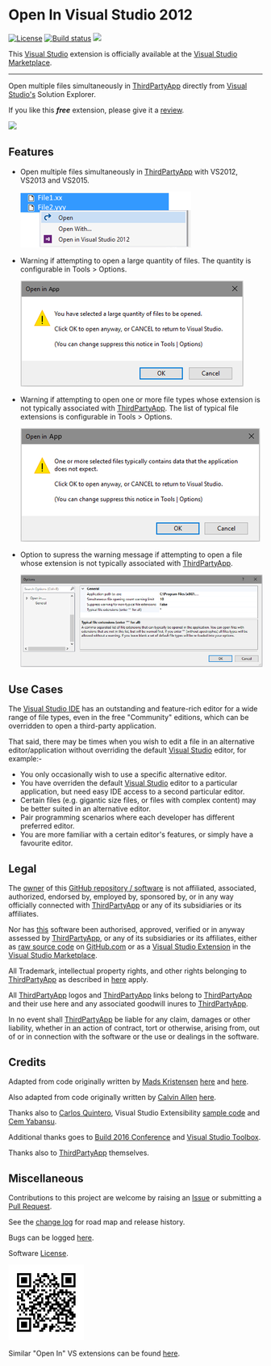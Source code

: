 [ThirdPartyAppHomePage]: https://www.visualstudio.com/vs/
<!-- Logo source = https://msdnshared.blob.core.windows.net/media/2015/05/8814.VisualStudioClean1.png -->
[VersionNumberBadgeURL]: https://vsmarketplacebadge.apphb.com/version/GregTrevellick.OpenInVisualStudio2012.svg
[VSMarketplaceUrl]: https://marketplace.visualstudio.com/items?itemName=GregTrevellick.OpeninVisualStudio2012
[VSMarketplaceReviewsUrl]: https://marketplace.visualstudio.com/items?itemName=GregTrevellick.OpeninVisualStudio2012#review-details
                           
# Open In Visual Studio 2012


[![License](https://img.shields.io/github/license/gittools/gitlink.svg)](/LICENSE.txt)
[![Build status][AppVeyorProjectBuildStatusBadgeSvg]][AppVeyorProjectUrl]
[![][VersionNumberBadgeURL]][VSMarketplaceUrl]

This [Visual Studio][VisualStudioURL] extension is officially available at the [Visual Studio Marketplace][VSMarketplaceUrl].

---------------------------------------

<!--COPY START FOR VS GALLERY-->

Open multiple files simultaneously in [ThirdPartyApp][ThirdPartyAppHomePage] directly from [Visual Studio's][VisualStudioURL] Solution Explorer.

If you like this ***free*** extension, please give it a [review][VSMarketplaceReviewsUrl].

[![][ThirdPartyAppOfficialLogo]][ThirdPartyAppHomePage]

## Features

- Open multiple files simultaneously in [ThirdPartyApp][ThirdPartyAppHomePage] with VS2012, VS2013 and VS2015.

  ![](ReadMeScreenShot_ContextMenu.png)

- Warning if attempting to open a large quantity of files. The quantity is configurable in Tools > Options.

  ![](../ReadMeScreenShot_WarningLargeQuantity.png)

- Warning if attempting to open one or more file types whose extension is not typically associated with [ThirdPartyApp][ThirdPartyAppHomePage]. The list of typical file extensions is configurable in Tools > Options.

  ![](../ReadMeScreenShot_WarningNonTypical.png)

- Option to supress the warning message if attempting to open a file whose extension is not typically associated with [ThirdPartyApp][ThirdPartyAppHomePage].

  ![](../ReadMeScreenShot_OptionsGeneral.png)

## Use Cases

The [Visual Studio IDE][VisualStudioURL] has an outstanding and feature-rich editor for a wide range of file types, even in the free "Community" editions, which can be overridden to open a third-party application.

That said, there may be times when you wish to edit a file in an alternative editor/application without overriding the default [Visual Studio][VisualStudioURL] editor, for example:-

- You only occasionally wish to use a specific alternative editor.
- You have overriden the default [Visual Studio][VisualStudioURL] editor to a particular application, but need easy IDE access to a second particular editor.
- Certain files (e.g. gigantic size files, or files with complex content) may be better suited in an alternative editor.
- Pair programming scenarios where each developer has different preferred editor.
- You are more familiar with a certain editor's features, or simply have a favourite editor.

<!--COPY END FOR VS GALLERY-->

## Legal

The [owner](https://github.com/GregTrevellick) of this [GitHub repository / software][GitHubRepoURL] is not affiliated, associated, authorized, endorsed by, employed by, sponsored by, or in any way officially connected with [ThirdPartyApp][ThirdPartyAppHomePage] or any of its subsidiaries or its affiliates.

Nor has [this][GitHubRepoURL] software been authorised, approved, verified or in anyway assessed by [ThirdPartyApp][ThirdPartyAppHomePage], or any of its subsidiaries or its affiliates, either as [raw source code][GitHubRepoURL] on [GitHub.com](https://github.com/) or as a [Visual Studio Extension][VSMarketplaceUrl] in the [Visual Studio Marketplace](https://marketplace.visualstudio.com/vs).

All Trademark, intellectual property rights, and other rights belonging to [ThirdPartyApp][ThirdPartyAppHomePage] as described in [here][ThirdPartyAppHomePage] apply.

All [ThirdPartyApp][ThirdPartyAppHomePage] logos and [ThirdPartyApp][ThirdPartyAppHomePage] links belong to [ThirdPartyApp][ThirdPartyAppHomePage] and their use here and any associated goodwill inures to [ThirdPartyApp][ThirdPartyAppHomePage].

In no event shall [ThirdPartyApp][ThirdPartyAppHomePage] be liable for any claim, damages or other liability, whether in an action of contract, tort or otherwise, arising from, out of or in connection with the software or the use or dealings in the software.

## Credits

Adapted from code originally written by [Mads Kristensen](https://github.com/madskristensen) [here](https://github.com/madskristensen/OpenInSublimeText/ "Open in Sublime Text") and [here](https://github.com/madskristensen/OpenInVsCode "Open in Visual Studio Code").

Also adapted from code originally written by [Calvin Allen](https://github.com/CalvinAllen) [here](https://github.com/CalvinAllen/OpenInNotepadPlusPlus).

Thanks also to [Carlos Quintero](http://www.visualstudioextensibility.com/), Visual Studio Extensibility [sample code](https://github.com/visualstudioextensibility/VSX-Samples) and [Cem Yabansu](https://github.com/cemyabansu).

Additional thanks goes to [Build 2016 Conference](https://channel9.msdn.com/Events/Build/2016/B886) and [Visual Studio Toolbox](https://channel9.msdn.com/Shows/Visual-Studio-Toolbox/Extensions-by-Mads-Kristensen).

Thanks also to [ThirdPartyApp][ThirdPartyAppHomePage] themselves.

## Miscellaneous

Contributions to this project are welcome by raising an [Issue][GitHubRepoIssuesURL] or submitting a [Pull Request][GitHubRepoPullRequestsURL].

See the [change log](CHANGELOG.md) for road map and release history.

Bugs can be logged [here][GitHubRepoIssuesURL].

Software [License](/LICENSE.txt).

[![](chart.png)][GitHubPagesURL]

Similar "Open In" VS extensions can be found [here](https://marketplace.visualstudio.com/search?term=trevellick&target=VS&sortBy=Relevance).

[AppVeyorProjectUrl]: https://ci.appveyor.com/project/GregTrevellick/openinapp-launcher
[AppVeyorProjectBuildStatusBadgeSvg]: https://ci.appveyor.com/api/projects/status/0vwmtcboontemltq?svg=true
[GitHubPagesURL]: https://gregtrevellick.github.io/OpenInApp.Launcher/
[GitHubRepoURL]: https://github.com/GregTrevellick/OpenInApp.Launcher
[GitHubRepoIssuesURL]: https://github.com/GregTrevellick/OpenInApp.Launcher/issues
[GitHubRepoPullRequestsURL]: https://github.com/GregTrevellick/OpenInApp.Launcher/pulls
[ThirdPartyAppOfficialLogo]: ThirdPartyLogo.png
[VisualStudioURL]: https://www.visualstudio.com/
